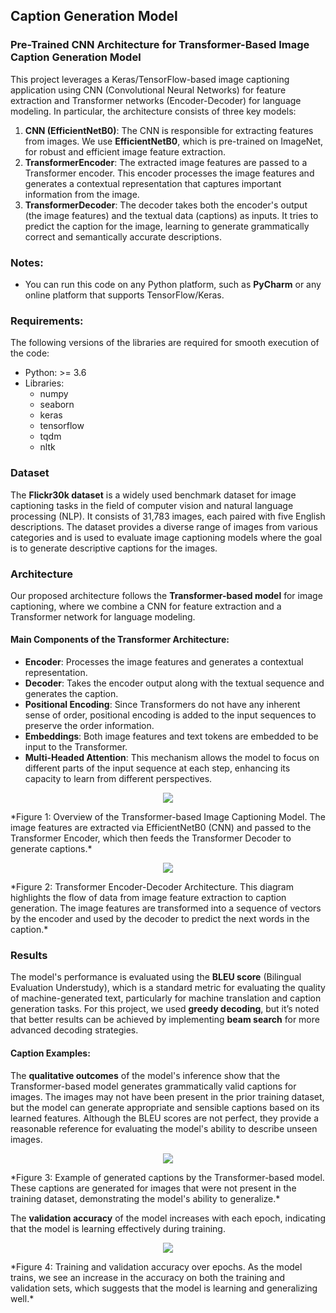 ## Caption Generation Model

### Pre-Trained CNN Architecture for Transformer-Based Image Caption Generation Model

This project leverages a Keras/TensorFlow-based image captioning application using CNN (Convolutional Neural Networks) for feature extraction and Transformer networks (Encoder-Decoder) for language modeling. In particular, the architecture consists of three key models:
1. **CNN (EfficientNetB0)**: The CNN is responsible for extracting features from images. We use **EfficientNetB0**, which is pre-trained on ImageNet, for robust and efficient image feature extraction.
2. **TransformerEncoder**: The extracted image features are passed to a Transformer encoder. This encoder processes the image features and generates a contextual representation that captures important information from the image.
3. **TransformerDecoder**: The decoder takes both the encoder's output (the image features) and the textual data (captions) as inputs. It tries to predict the caption for the image, learning to generate grammatically correct and semantically accurate descriptions.

### Notes:
- You can run this code on any Python platform, such as **PyCharm** or any online platform that supports TensorFlow/Keras.

### Requirements:
The following versions of the libraries are required for smooth execution of the code:
- Python: >= 3.6
- Libraries:
  - numpy
  - seaborn
  - keras
  - tensorflow
  - tqdm
  - nltk

### Dataset

The **Flickr30k dataset** is a widely used benchmark dataset for image captioning tasks in the field of computer vision and natural language processing (NLP). It consists of 31,783 images, each paired with five English descriptions. The dataset provides a diverse range of images from various categories and is used to evaluate image captioning models where the goal is to generate descriptive captions for the images.

### Architecture
Our proposed architecture follows the **Transformer-based model** for image captioning, where we combine a CNN for feature extraction and a Transformer network for language modeling.

#### Main Components of the Transformer Architecture:
- **Encoder**: Processes the image features and generates a contextual representation.
- **Decoder**: Takes the encoder output along with the textual sequence and generates the caption.
- **Positional Encoding**: Since Transformers do not have any inherent sense of order, positional encoding is added to the input sequences to preserve the order information.
- **Embeddings**: Both image features and text tokens are embedded to be input to the Transformer.
- **Multi-Headed Attention**: This mechanism allows the model to focus on different parts of the input sequence at each step, enhancing its capacity to learn from different perspectives.

<p align="center">
  <img src="https://github.com/user-attachments/assets/76c799fc-7281-40c2-8135-40e6b255ab27" />
</p>
*Figure 1: Overview of the Transformer-based Image Captioning Model. The image features are extracted via EfficientNetB0 (CNN) and passed to the Transformer Encoder, which then feeds the Transformer Decoder to generate captions.*

<p align="center">
  <img src="https://github.com/user-attachments/assets/b18076c5-1601-4bf8-85ec-c9d092575685" />
</p>
*Figure 2: Transformer Encoder-Decoder Architecture. This diagram highlights the flow of data from image feature extraction to caption generation. The image features are transformed into a sequence of vectors by the encoder and used by the decoder to predict the next words in the caption.*

### Results

The model's performance is evaluated using the **BLEU score** (Bilingual Evaluation Understudy), which is a standard metric for evaluating the quality of machine-generated text, particularly for machine translation and caption generation tasks. For this project, we used **greedy decoding**, but it’s noted that better results can be achieved by implementing **beam search** for more advanced decoding strategies.

#### Caption Examples:
The **qualitative outcomes** of the model's inference show that the Transformer-based model generates grammatically valid captions for images. The images may not have been present in the prior training dataset, but the model can generate appropriate and sensible captions based on its learned features. Although the BLEU scores are not perfect, they provide a reasonable reference for evaluating the model's ability to describe unseen images.

<p align="center">
  <img src="https://github.com/user-attachments/assets/e1826cfe-2eba-4537-b166-238ac7042b87" />
</p>
*Figure 3: Example of generated captions by the Transformer-based model. These captions are generated for images that were not present in the training dataset, demonstrating the model's ability to generalize.*

The **validation accuracy** of the model increases with each epoch, indicating that the model is learning effectively during training.

<p align="center">
  <img src="https://github.com/user-attachments/assets/86d56980-5945-4b45-b4ec-30ff3e714efb" />
</p>
*Figure 4: Training and validation accuracy over epochs. As the model trains, we see an increase in the accuracy on both the training and validation sets, which suggests that the model is learning and generalizing well.*



